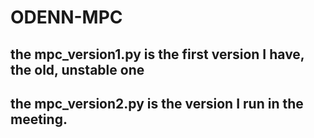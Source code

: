 # ODENN-MPC

## the mpc_version1.py is the first version I have, the old, unstable one
## the mpc_version2.py is the version I run in the meeting.
